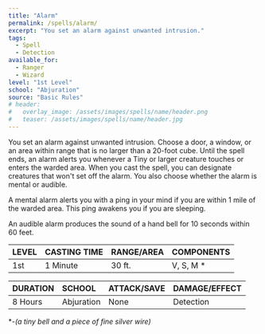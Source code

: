 ```yaml
---
title: "Alarm"
permalink: /spells/alarm/
excerpt: "You set an alarm against unwanted intrusion."
tags:
  - Spell
  - Detection
available_for:
  - Ranger
  - Wizard
level: "1st Level"
school: "Abjuration"
source: "Basic Rules"
# header:
#   overlay_image: /assets/images/spells/name/header.png
#   teaser: /assets/images/spells/name/header.jpg
---
```


You set an alarm against unwanted intrusion. Choose a door, a window, or an area within range that is no larger than a 20-foot cube. Until the spell ends, an alarm alerts you whenever a Tiny or larger creature touches or enters the warded area. When you cast the spell, you can designate creatures that won't set off the alarm. You also choose whether the alarm is mental or audible.

A mental alarm alerts you with a ping in your mind if you are within 1 mile of the warded area. This ping awakens you if you are sleeping.

An audible alarm produces the sound of a hand bell for 10 seconds within 60 feet.

| LEVEL          | CASTING TIME   | RANGE/AREA     | COMPONENTS     |
| :------------- | :------------- | :------------- | :------------- |
| 1st            | 1 Minute <i class="fa-solid fa-copyright"></i> | 30 ft.         | V, S, M *      |

| DURATION       | SCHOOL         | ATTACK/SAVE    | DAMAGE/EFFECT  |
| :------------- | :------------- | :------------- | :------------- |
| 8 Hours        | Abjuration     | None           | Detection      |

\*-*(a tiny bell and a piece of fine silver wire)*
